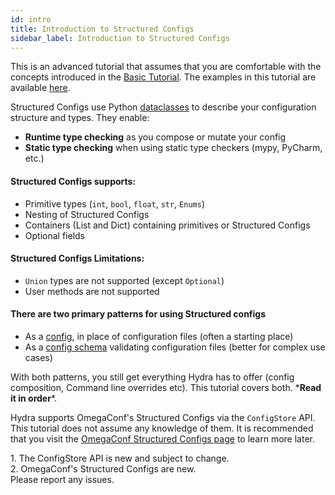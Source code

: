 ```yaml
---
id: intro
title: Introduction to Structured Configs
sidebar_label: Introduction to Structured Configs
---
```

This is an advanced tutorial that assumes that you are comfortable with the concepts introduced in the [Basic Tutorial](/tutorials/basic/your_first_app/1_simple_cli.md).
The examples in this tutorial are available [here](https://github.com/facebookresearch/hydra/tree/1.0_branch/examples/tutorials/structured_configs).

Structured Configs use Python [dataclasses](https://docs.python.org/3.7/library/dataclasses.html) to 
describe your configuration structure and types. They enable:

* **Runtime type checking** as you compose or mutate your config 
* **Static type checking** when using static type checkers (mypy, PyCharm, etc.)

#### Structured Configs supports:
- Primitive types (`int`, `bool`, `float`, `str`, `Enums`) 
- Nesting of Structured Configs
- Containers (List and Dict) containing primitives or Structured Configs
- Optional fields

#### Structured Configs Limitations:
- `Union` types are not supported (except `Optional`)
- User methods are not supported

#### There are two primary patterns for using Structured configs

- As a [config](/tutorials/structured_config/1_minimal_example.md), in place of configuration files (often a starting place)
- As a [config schema](/tutorials/structured_config/5_schema.md) validating configuration files (better for complex use cases)

With both patterns, you still get everything Hydra has to offer (config composition, Command line overrides etc).
This tutorial covers both. \***Read it in order**\*.

Hydra supports OmegaConf's Structured Configs via the `ConfigStore` API.
This tutorial does not assume any knowledge of them.
It is recommended that you visit the <a class="external" href="https://omegaconf.readthedocs.io/en/latest/structured_config.html" target="_blank">OmegaConf Structured Configs page</a> to learn more later.


<div class="alert alert--info" role="alert">
1. The ConfigStore API is new and subject to change.<br/>
2. OmegaConf's Structured Configs are new.<br/>  
Please report any issues.<br/>
</div>
<br/>

